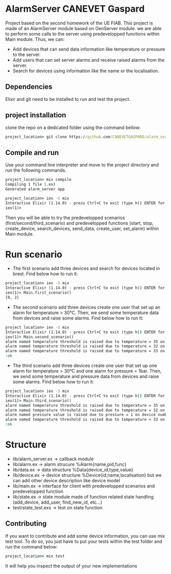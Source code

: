 # AlarmServer CANEVET Gaspard

Project based on the second homework of the UE FIAB. This project is made of an AlarmServer module based on GenServer module. we are able to perform some calls to the server using predevelopped functions within Main module. Thus, we can:
- Add devices that can send data information like temperature or pressure to the server.
- Add users that can set server alarms and receive raised alarms from the server.
- Search for devices using information like the name or the localisation.

## Dependencies

Elixir and git need to be installed to run and test the project.

## project installation

clone the repo on a dedicated folder using the command bellow:

```cmd
project_location> git clone https://github.com/CANEVETGASPARD/alarm_server.git
```

## Compile and run 

Use your command line interpreter and move to the project directory and run the following commands.

```cmd
project_location> mix compile
Compiling 1 file (.ex)
Generated alarm_server app
```

```cmd
project_location> iex -S mix  
Interactive Elixir (1.14.0) - press Ctrl+C to exit (type h() ENTER for help)
iex(1)>
```

Then you will be able to try the predevelopped scenarios (first/second/third_scenario) and predevelopped functions (start, stop, create_device, search_devices, send_data, create_user, set_alarm) within Main module.

# Run scenario 

- The first scenario add three devices and search for devices located in brest. Find below how to run it:

```cmd
project_location> iex -S mix  
Interactive Elixir (1.14.0) - press Ctrl+C to exit (type h() ENTER for help)
iex(1)> Main.first_scenario()
[0, 2]
```

- The second scenario add three devices create one user that set up an alarm for temperature > 30°C. Then, we send some temperature data from devices and raise some alarms. Find below how to run it:

```cmd
project_location> iex -S mix  
Interactive Elixir (1.14.0) - press Ctrl+C to exit (type h() ENTER for help)
iex(1)> Main.second_scenario() 
alarm named temperature threshold is raised due to temperature = 35 on device number 1
alarm named temperature threshold is raised due to temperature = 32 on device number 2
alarm named temperature threshold is raised due to temperature = 33 on device number 1
:ok
```

- The third scenario add three devices create one user that set up one alarm for temperature > 30°C and one alarm for pressure = 1bar. Then, we send some temperature and pressure data from devices and raise some alarms. Find below how to run it:

```cmd
project_location> iex -S mix  
Interactive Elixir (1.14.0) - press Ctrl+C to exit (type h() ENTER for help)
iex(1)> Main.third_scenario()  
alarm named temperature threshold is raised due to temperature = 35 on device number 1
alarm named temperature threshold is raised due to temperature = 32 on device number 2
alarm named pressure value is raised due to pressure = 1 on device number 2
alarm named temperature threshold is raised due to temperature = 33 on device number 1
:ok
```

# Structure

- lib/alarm_server.ex -> callback module
- lib/alarm.ex -> alarm strucure %Alarm{name,pid,func}
- lib/data.ex -> data structure %Data{device_id,type,value}
- lib/device.ex -> device structure %Device{id,name,localisation} but we can add other device description like device model
- lib/main.ex -> interface for client with predevelopped scenarios and predevelopped function
- lib/state.ex -> state module made of function related state handling (add_device, add_user, find_new_id, etc...)
- test/state_test.exs -> test on state function

## Contributing

If you want to contribute and add some device information, you can use mix test tool. To do so, you just have to put your tests within the test folder and run the command below:

```cmd
project_location> mix test
```

It will help you inspect the output of your new implementations

